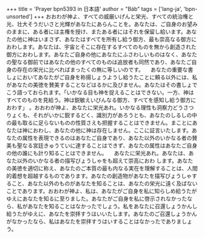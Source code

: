 +++
title = 'Prayer bpn5393 in 日本語'
author = "Báb"
tags = ['lang-ja', 'bpn-unsorted']
+++
おおわが神よ、すべての威厳いげんと栄光、すべての統治権と光、壮大そうだいさと光輝があなたにあらんことを。あなたは、ご自身のお望みのままに、ある者には主権を授け、またある者にはそれを保留し給います。あなたの他に神はいまさず、あなたはすべてを所有し給う御方、最も崇高なる御方におわします。あなたは、宇宙とそこに存在するすべてのものを無から創造された御方におわします。あなたご自身の他にあなたにふさわしいものはなく、あなたの聖なる御前ではあなたの他のすべてのものは追放者も同然であり、あなたご自身の存在の栄光に比べればまったくの無に等しいのです。
　あなたの重要な書しょにおいてあなたがご自身を称揚しょうようし給うたことに頼る以外には、私があなたの美徳を賛美することなどはるかに及びません。あなたはその書しょでこう語っておられます。「いかなる目も神を捉えることはできない。一方、神はすべてのものを見給う。神は鋭敏えいびんなる御方、すべてを感知し給う御方におわす」 。おおわが神よ、あなたに栄光あれ。いかなる理性も洞察力どうさつりょくも、それがいかに鋭するどく、識別力があろうとも、あなたのしるしの中の最も取るに足らないものの性質さえも把握することはできません。まことにあなたは神におわし、あなたの他に神は存在しません。ここに証言いたします。あなたの属性を表現できるのはあなたご自身であり、あなた以外のいかなる者の賛美も聖なる宮廷きゅうていに達することはできず、あなたの属性はあなたご自身の他の誰にも計り知ることはできません。
　あなたに栄光あれ。あなたは、あなた以外のいかなる者の描写びょうしゃをも超えて崇高におわ
します。あなたの美徳を適切に称え、あなたのご本質の最も内なる実在を理解することは、人間的着想を超越するものであります。あなたの創造物があなたを描写びょうしゃすること、あなた以外のものがあなたを知ることは、あなたの栄光に遠く及ばないことであります。おおわが神よ、私は、あなたがご自身を私に知らしめ給うたがゆえにあなたを知るに至りました。あなたがご自身を私に啓示されなかったなら、私があなたを知ることはなかったでしょう。私をあなたに召還しょうかんし給うたがゆえに、あなたを崇拝すうはいいたします。あなたのご召還しょうかんがなかったなら、私はあなたを崇拝すうはいすることはなかったでありましょう。
